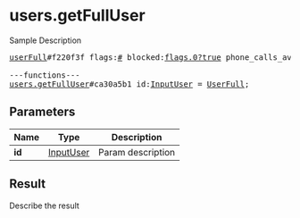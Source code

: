 # users.getFullUser

Sample Description

<pre>
<a href="../constructor/userFull">userFull</a>#f220f3f flags:<a href="../type/#.md">#</a> blocked:<a href="../type/flags.0?true.md">flags.0?true</a> phone_calls_available:<a href="../type/flags.4?true.md">flags.4?true</a> phone_calls_private:<a href="../type/flags.5?true.md">flags.5?true</a> user:<a href="../type/User.md">User</a> about:<a href="../type/flags.1?string.md">flags.1?string</a> link:<a href="../type/contacts.Link.md">contacts.Link</a> profile_photo:<a href="../type/flags.2?Photo.md">flags.2?Photo</a> notify_settings:<a href="../type/PeerNotifySettings.md">PeerNotifySettings</a> bot_info:<a href="../type/flags.3?BotInfo.md">flags.3?BotInfo</a> common_chats_count:<a href="../type/int.md">int</a> = <a href="../type/UserFull.md">UserFull</a>;

---functions---
<a href="../method/users.getFullUser.md">users.getFullUser</a>#ca30a5b1 id:<a href="../type/InputUser.md">InputUser</a> = <a href="../type/UserFull.md">UserFull</a>;
</pre>

## Parameters

| Name | Type | Description |
|------|:----:|-------------|
| **id** | [InputUser](../type/InputUser.md) | Param description |

## Result

Describe the result

